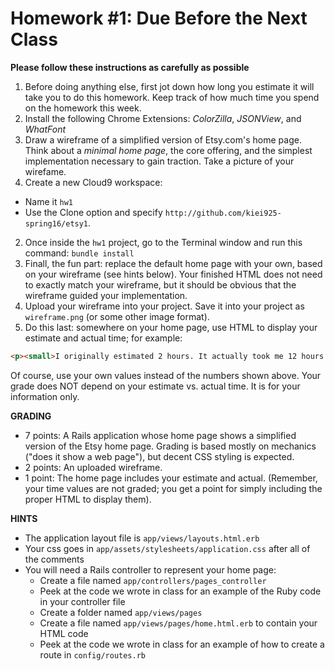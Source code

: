 # Homework #1: Due Before the Next Class

**Please follow these instructions as carefully as possible**

1. Before doing anything else, first jot down how long you estimate it will take you to do this homework. Keep track of how much time you spend on the homework this week.
2. Install the following Chrome Extensions: _ColorZilla_, _JSONView_, and _WhatFont_
1. Draw a wireframe of a simplified version of Etsy.com's home page.  Think about a _minimal home page_, the core offering, and the simplest implementation necessary to gain traction. Take a picture of your wirefame.
3. Create a new Cloud9 workspace:
  - Name it `hw1`
  - Use the Clone option and specify ```http://github.com/kiei925-spring16/etsy1```. 
2. Once inside the `hw1` project, go to the Terminal window and run this command: `bundle install`
3. Finall, the fun part: replace the default home page with your own, based on your wireframe (see hints below).  Your finished HTML does not need to exactly match your wireframe, but it should be obvious that the wireframe guided your implementation.
3. Upload your wireframe into your project. Save it into your project as `wireframe.png` (or some other image format).
4. Do this last: somewhere on your home page, use HTML to display your estimate and actual time; for example:

``` html
<p><small>I originally estimated 2 hours. It actually took me 12 hours.</small></p>
```
Of course, use your own values instead of the numbers shown above.  Your grade does NOT depend on your estimate vs. actual time.  It is for your information only.

**GRADING**

- 7 points:  A Rails application whose home page shows a simplified version of the Etsy home page.  Grading is based mostly on mechanics ("does it show a web page"), but decent CSS styling is expected.
- 2 points: An uploaded wireframe.
- 1 point: The home page includes your estimate and actual. (Remember, your time values are not graded; you get a point for simply including the proper HTML to display them).

**HINTS**

- The application layout file is `app/views/layouts.html.erb`
- Your css goes in `app/assets/stylesheets/application.css` after all of the comments
- You will need a Rails controller to represent your home page:
    - Create a file named `app/controllers/pages_controller`
    - Peek at the code we wrote in class for an example of the Ruby code in your controller file
    - Create a folder named `app/views/pages`
    - Create a file named `app/views/pages/home.html.erb` to contain your HTML code
    - Peek at the code we wrote in class for an example of how to create a route in `config/routes.rb`
      
    

    




